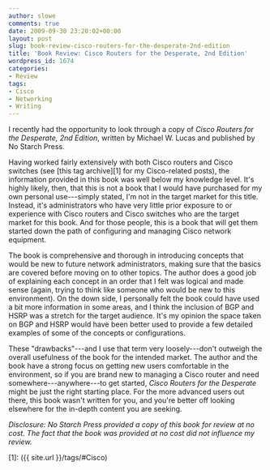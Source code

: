 ```yaml
---
author: slowe
comments: true
date: 2009-09-30 23:20:02+00:00
layout: post
slug: book-review-cisco-routers-for-the-desperate-2nd-edition
title: 'Book Review: Cisco Routers for the Desperate, 2nd Edition'
wordpress_id: 1674
categories:
- Review
tags:
- Cisco
- Networking
- Writing
---
```


I recently had the opportunity to look through a copy of _Cisco Routers for the Desperate, 2nd Edition_, written by Michael W. Lucas and published by No Starch Press.

Having worked fairly extensively with both Cisco routers and Cisco switches (see [this tag archive][1] for my Cisco-related posts), the information provided in this book was well below my knowledge level. It's highly likely, then, that this is not a book that I would have purchased for my own personal use---simply stated, I'm not in the target market for this title. Instead, it's administrators who have very little prior exposure to or experience with Cisco routers and Cisco switches who are the target market for this book. And for those people, this is a book that will get them started down the path of configuring and managing Cisco network equipment.

The book is comprehensive and thorough in introducing concepts that would be new to future network administrators, making sure that the basics are covered before moving on to other topics. The author does a good job of explaining each concept in an order that I felt was logical and made sense (again, trying to think like someone who would be new to this environment). On the down side, I personally felt the book could have used a bit more information in some areas, and I think the inclusion of BGP and HSRP was a stretch for the target audience. It's my opinion the space taken on BGP and HSRP would have been better used to provide a few detailed examples of some of the concepts or configurations.

These "drawbacks"---and I use that term very loosely---don't outweigh the overall usefulness of the book for the intended market. The author and the book have a strong focus on getting new users comfortable in the environment, so if you are brand new to managing a Cisco router and need somewhere---anywhere---to get started, _Cisco Routers for the Desperate_ might be just the right starting place. For the more advanced users out there, this book wasn't written for you, and you're better off looking elsewhere for the in-depth content you are seeking.

_Disclosure: No Starch Press provided a copy of this book for review at no cost. The fact that the book was provided at no cost did not influence my review._

[1]: ({{ site.url }}/tags/#Cisco)
